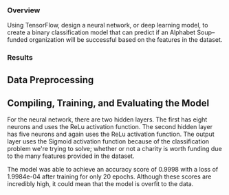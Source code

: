 ### Overview 
Using TensorFlow, design a neural network, or deep learning model, to create a binary classification model that can predict if an Alphabet Soup–funded organization will be successful based on the features in the dataset.  

### Results 
## Data Preprocessing 

## Compiling, Training, and Evaluating the Model
For the neural network, there are two hidden layers. The first has eight neurons and uses the ReLu activation function. The second hidden layer has five neurons and again uses the ReLu activation function. The output layer uses the Sigmoid activation function because of the classification problem we're trying to solve; whether or not a charity is worth funding due to the many features provided in the dataset. 

The model was able to achieve an accuracy score of 0.9998 with a loss of 1.9984e-04 after training for only 20 epochs. Although these scores are incredibly high, it could mean that the model is overfit to the data. 
